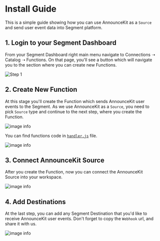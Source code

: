 # Install Guide
This is a simple guide showing how you can use AnnounceKit as a `Source` and send user event data into Segment platform.

## 1. Login to your Segment Dashboard
From your Segment Dashboard right main menu navigate to Connections ➝ Catalog ➝ Functions. On that page, you'll see a button which will navigate you to the section where you can create new Functions.

![Step 1](https://img.announcekit.app/0000000000000000c4f775d8466aa6d1?w=1200&s=3df88625ffebbb1e4055cd43e4be781f)


## 2. Create New Function
At this stage you'll create the Function which sends AnnounceKit user events to the Segment. As we use AnnounceKit as a `Source`, you need to pick `Source` type and continue to the next step, where you create the Function. 

![image info](https://img.announcekit.app/0000000000000000edcd7f7bbef5dffc?w=1200&s=87798170c16aae76ada7f72d8f8d2731)

You can find functions code in [`handler.js`](/handler.js) file.

![image info](https://img.announcekit.app/00000000000000003f72d0ae991797e2?w=1200&s=395c97cd7dc491713470ad283567ac82)

## 3. Connect AnnounceKit Source
After you create the Function, now you can connect the AnnounceKit Source into your workspace. 

![image info](https://img.announcekit.app/0000000000000000902d176ec06b4318?w=1200&s=35b84637897e280f502a1c2ff1b72123)

## 4. Add Destinations
At the last step, you can add any Segment Destination that you'd like to receive AnnounceKit user events. Don't forget to copy the `Webhook` url, and share it with us.

![image info](https://img.announcekit.app/00000000000000003e3c37dbc7527574?w=1200&s=e6c4513e089f6145d13187e20b443db1)


